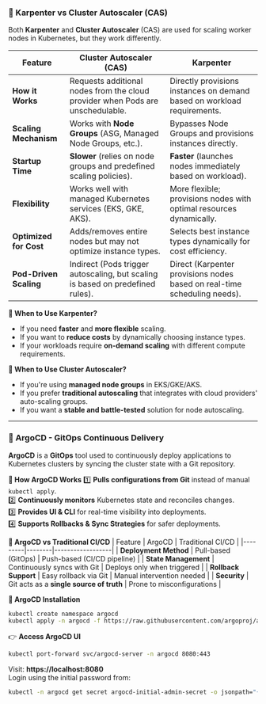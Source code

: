 ### **🔹 Karpenter vs Cluster Autoscaler (CAS)**
Both **Karpenter** and **Cluster Autoscaler** (CAS) are used for scaling worker nodes in Kubernetes, but they work differently.

| Feature              | Cluster Autoscaler (CAS) | Karpenter |
|----------------------|-------------------------|-----------|
| **How it Works**     | Requests additional nodes from the cloud provider when Pods are unschedulable. | Directly provisions instances on demand based on workload requirements. |
| **Scaling Mechanism** | Works with **Node Groups** (ASG, Managed Node Groups, etc.). | Bypasses Node Groups and provisions instances directly. |
| **Startup Time**     | **Slower** (relies on node groups and predefined scaling policies). | **Faster** (launches nodes immediately based on workload). |
| **Flexibility**      | Works well with managed Kubernetes services (EKS, GKE, AKS). | More flexible; provisions nodes with optimal resources dynamically. |
| **Optimized for Cost** | Adds/removes entire nodes but may not optimize instance types. | Selects best instance types dynamically for cost efficiency. |
| **Pod-Driven Scaling** | Indirect (Pods trigger autoscaling, but scaling is based on predefined rules). | Direct (Karpenter provisions nodes based on real-time scheduling needs). |

**🚀 When to Use Karpenter?**
- If you need **faster** and **more flexible** scaling.
- If you want to **reduce costs** by dynamically choosing instance types.
- If your workloads require **on-demand scaling** with different compute requirements.

**🔹 When to Use Cluster Autoscaler?**
- If you're using **managed node groups** in EKS/GKE/AKS.
- If you prefer **traditional autoscaling** that integrates with cloud providers' auto-scaling groups.
- If you want a **stable and battle-tested** solution for node autoscaling.

---

### **🔹 ArgoCD - GitOps Continuous Delivery**
**ArgoCD** is a **GitOps** tool used to continuously deploy applications to Kubernetes clusters by syncing the cluster state with a Git repository.

**🔹 How ArgoCD Works**
1️⃣ **Pulls configurations from Git** instead of manual `kubectl apply`.  
2️⃣ **Continuously monitors** Kubernetes state and reconciles changes.  
3️⃣ **Provides UI & CLI** for real-time visibility into deployments.  
4️⃣ **Supports Rollbacks & Sync Strategies** for safer deployments.  

**🔹 ArgoCD vs Traditional CI/CD**
| Feature | ArgoCD | Traditional CI/CD |
|---------|--------|------------------|
| **Deployment Method** | Pull-based (GitOps) | Push-based (CI/CD pipeline) |
| **State Management** | Continuously syncs with Git | Deploys only when triggered |
| **Rollback Support** | Easy rollback via Git | Manual intervention needed |
| **Security** | Git acts as a **single source of truth** | Prone to misconfigurations |

**🔹 ArgoCD Installation**
```bash
kubectl create namespace argocd
kubectl apply -n argocd -f https://raw.githubusercontent.com/argoproj/argo-cd/stable/manifests/install.yaml
```
👉 **Access ArgoCD UI**
```bash
kubectl port-forward svc/argocd-server -n argocd 8080:443
```
Visit: **https://localhost:8080**  
Login using the initial password from:
```bash
kubectl -n argocd get secret argocd-initial-admin-secret -o jsonpath="{.data.password}" | base64 --decode
```
